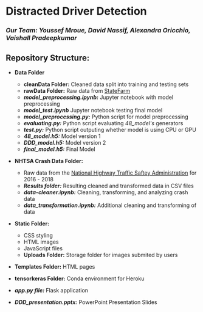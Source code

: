 # Distracted Driver Detection
### _Our Team: Youssef Mroue, David Nassif, Alexandra Oricchio, Vaishall Pradeepkumar_

## Repository Structure:
- **Data Folder**
  - **cleanData Folder:** Cleaned data split into training and testing sets
  - **rawData Folder:** Raw data from [StateFarm](https://www.kaggle.com/c/state-farm-distracted-driver-detection/data)
  - **_model_preprocessing.ipynb:_** Jupyter notebook with model preprocessing 
  - **_model_test.ipynb_** Jupyter notebook testing final model
  - **_model_preprocessing.py:_** Python script for model preprocessing 
  - **_evaluating.py:_** Python script evaluating _48_model's_ generators
  - **_test.py:_** Python script outputing whether model is using CPU or GPU
  - **_48_model.h5:_** Model version 1
  - **_DDD_model.h5:_** Model version 2
  - **_final_model.h5:_** Final Model
  
- **NHTSA Crash Data Folder:** 
  - Raw data from the [National Highway Traffic Saftey Administration](https://www.nhtsa.gov/node/97996/221) for 2016 - 2018
  - **_Results folder:_** Resulting cleaned and transformed data in CSV files 
  - **_data-cleaner.ipynb:_** Cleaning, transforming, and analyzing crash data
  - **_data_transformation.ipynb:_** Additional cleaning and transforming of data
  
- **Static Folder:** 
  - CSS styling
  - HTML images
  - JavaScript files
  - **Uploads Folder:** Storage folder for images submited by users

- **Templates Folder:** HTML pages

- **tensorkeras Folder:** Conda environment for Heroku

- **_app.py file:_** Flask application

- **_DDD_presentation.pptx:_** PowerPoint Presentation Slides
